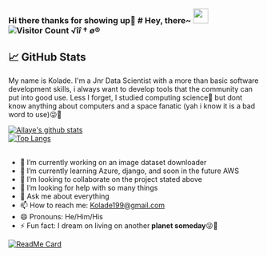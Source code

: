 ### Hi there thanks for showing up👋 # Hey, there~ <img src="https://raw.githubusercontent.com/MartinHeinz/MartinHeinz/master/wave.gif" width="30px"> ![Visitor Count](https://profile-counter.glitch.me/tpikachu/count.svg) √î$î†ø®$
## &#x1f4c8; GitHub Stats
My name is Kolade. I'm a Jnr Data Scientist with a more than basic software development skills, i always want to develop tools that the community can put into good use. Less I forget, I studied computing science🤭 but dont know anything about computers and a space fanatic (yah i know it is a bad word to use)😜🚀


[![Allaye's github stats](https://github-readme-stats.vercel.app/api?username=allaye&show_icons=true&theme=vue-dark)](https://github.com/allaye/github-readme-stats&count_private=true)
</br>
[![Top Langs](https://github-readme-stats.vercel.app/api/top-langs/?username=allaye&show_icons=true&theme=vue-dark)](https://github.com/allaye/github-readme-stats)
</br>
</br>

- 🔭 I’m currently working on an image dataset downloader
- 🌱 I’m currently learning Azure, django, and soon in the future AWS
- 👯 I’m looking to collaborate on the project stated above
- 🤔 I’m looking for help with so many things
- 💬 Ask me about everything 
- 📫 How to reach me: Kolade199@gmail.com
- 😄 Pronouns: He/Him/His
- ⚡ Fun fact: I dream on living on another<b> planet someday</b>😜🚀


[![ReadMe Card](https://github-readme-stats.vercel.app/api/pin/?username=allaye&repo=Avirs-Final-Year-Project)](https://github.com/Allaye/Avirs-Final-Year-Project)
